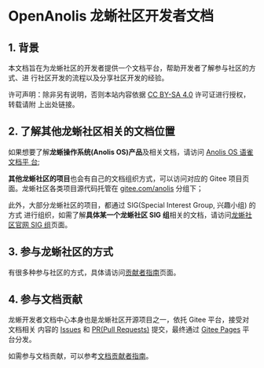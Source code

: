 # OpenAnolis 龙蜥社区开发者文档

## 1. 背景

本文档旨在为龙蜥社区的开发者提供一个文档平台，帮助开发者了解参与社区的方式、进
行社区开发的流程以及分享社区开发的经验。

许可声明：除非另有说明，否则本站内容依据 [CC BY-SA
4.0](https://creativecommons.org/licenses/by-sa/4.0/") 许可证进行授权，转载请附
上出处链接。

## 2. 了解其他龙蜥社区相关的文档位置

如果想要了解**龙蜥操作系统(Anolis OS)产品**及相关文档，请访问 [Anolis OS 语雀文档平
台](https://www.yuque.com/anolis-docs);

**其他龙蜥社区的项目**也会有自己的文档组织方式，可以访问对应的
Gitee 项目页面。龙蜥社区各类项目源代码托管在
[gitee.com/anolis](https://gitee.com/anolis) 分组下；

此外，大部分龙蜥社区的项目，都通过 SIG(Special Interest Group, 兴趣小组) 的方式
进行组织，如需了解**具体某一个龙蜥社区 SIG 组**相关的文档，请访问[龙蜥社区官网 SIG
组](https://openanolis.org/sig)页面。

## 3. 参与龙蜥社区的方式

有很多种参与社区的方式，具体请访问[贡献者指南](/CONTRIBUTING.md)页面。

## 4. 参与文档贡献

龙蜥开发者文档中心本身也是龙蜥社区开源项目之一，依托 Gitee 平台，接受对文档相关
内容的 [Issues](https://gitee.com/anolis/docs/issues) 和 [PR(Pull
Requests)](https://gitee.com/anolis/docs/pulls) 提交，最终通过 [Gitee
Pages](https://gitee.com/help/articles/4136) 平台分发。

如需参与文档贡献，可以参考[文档贡献者指南](/CONTRIBUTION-DOCS.md)。
